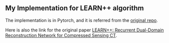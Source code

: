 ## My Implementation for LEARN++ algorithm

The implementation is in Pytorch, and it is referred from the [original repo](https://github.com/maybe198376/LEARN-Plus-Plus).

Here is also the link for the original paper [LEARN++: Recurrent Dual-Domain Reconstruction Network for Compressed Sensing CT](https://arxiv.org/ftp/arxiv/papers/2012/2012.06983.pdf).
